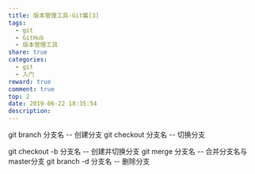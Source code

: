 ```yaml
---
title: 版本管理工具-Git篇[3]
tags:
  - git
  - GitHub
  - 版本管理工具
share: true
categories:
  - git
  - 入门
reward: true
comment: true
top: 2
date: 2019-06-22 18:35:54
description:
---
```



git branch 分支名       -- 创建分支
git checkout 分支名     -- 切换分支

git checkout -b 分支名  -- 创建并切换分支
git merge 分支名        -- 合并分支名与master分支
git branch -d 分支名    -- 删除分支